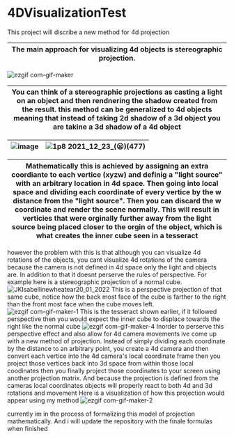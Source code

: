 # 4DVisualizationTest
This project will discribe a new method for 4d projection

|The main approach for visualizing 4d objects is stereographic projection.| 
|---|
![ezgif com-gif-maker](https://user-images.githubusercontent.com/89361982/139005135-2bb1e8b6-7517-4c36-87f6-61439cf98b9a.gif)

|You can think of a stereographic projections as casting a light on an object and then rendnering the shadow created from the result. this method can be generalized to 4d objects meaning that instead of taking 2d shadow of a 3d object you are takine a 3d shadow of a 4d object |
|---|

|![image](https://user-images.githubusercontent.com/89361982/147189608-e3ef338c-004e-4880-b800-cf42340b30d8.png)|![1p8 2021_12_23_(😦)(477)](https://user-images.githubusercontent.com/89361982/147190919-2c27579d-d29b-4b72-bc1c-fedfd3015c9c.png)|
|---|---|

|Mathematically this is achieved by assigning an extra coordiante to each vertice (xyzw) and definig a "light source" with an arbitrary location in 4d space. Then going into local space and dividing each coordinate of every vertice by the w distance from the "light source".  Then you can discard the w coordinate and render the scene normally. This will result in verticies that were orginally further away from the light source being placed closer to the orgin of the object, which is what creates the inner cube seen in a tesseract|
|---|
however the problem with this is that although you can visualize 4d rotations of the objects, you cant visualize 4d rotations of the camera because the camera is not defined in 4d space only the light and objects are.
In addition to that it doesnt perserve the rules of perspective. For example here is a stereographic projection of a normal cube.
![JKIsabellinewheatear20_01_2022](https://user-images.githubusercontent.com/89361982/150290413-5ab6dd46-feab-455a-8a00-178f1476cbbf.gif)
This is a perspective projection of that same cube, notice how the back most face of the cube is farther to the right than the front most face when the cube moves left.
![ezgif com-gif-maker-1](https://user-images.githubusercontent.com/89361982/139005143-31a2f04d-13e6-4420-839f-df152ec4d74f.gif)
This is the tesseract shown earlier, if it followed perspective then you would expect the inner cube to displace towards the right like the normal cube
![ezgif com-gif-maker-4](https://user-images.githubusercontent.com/89361982/139004725-e4ff6b14-746a-4a1a-9a19-24a3060e2921.gif)
Inorder to perserve this perspective effect and also allow for 4d camera movements ive come up with a new method of projection. Instead of simply dividing each coordinate by the distance to an arbitrary point, you create a 4d camera and then convert each vertice into the 4d camera's local coordinate frame then you project those vertices back into 3d space from within those local coodinates then you finally project those coordinates to your screen using another projection matrix. And because the projection is defined from the cameras local coordinates objects will properly react to both 4d and 3d rotations and movement
Here is a visualization of how this projection would appear using my method
![ezgif com-gif-maker-2](https://user-images.githubusercontent.com/89361982/139004896-db6e215a-4a9e-4301-8295-21a8de6d9f57.gif)

currently im in the process of formalizing this model of projection mathematically. And i will update the repository with the finale formulas when finished

  

